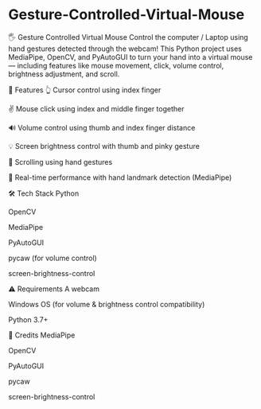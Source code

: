 # Gesture-Controlled-Virtual-Mouse
🖐️ Gesture Controlled Virtual Mouse Control the computer / Laptop using hand gestures detected through the webcam! This Python project uses MediaPipe, OpenCV, and PyAutoGUI to turn your hand into a virtual mouse — including features like mouse movement, click, volume control, brightness adjustment, and scroll.


🚀 Features
👆 Cursor control using index finger

✌️ Mouse click using index and middle finger together

🔊 Volume control using thumb and index finger distance

💡 Screen brightness control with thumb and pinky gesture

📜 Scrolling using hand gestures

🎯 Real-time performance with hand landmark detection (MediaPipe)


🛠️ Tech Stack
Python

OpenCV

MediaPipe

PyAutoGUI

pycaw (for volume control)

screen-brightness-control

⚠️ Requirements
A webcam

Windows OS (for volume & brightness control compatibility)

Python 3.7+

🧠 Credits
MediaPipe

OpenCV

PyAutoGUI

pycaw

screen-brightness-control

